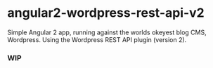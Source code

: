 # angular2-wordpress-rest-api-v2
Simple Angular 2 app, running against the worlds okeyest blog CMS, Wordpress. Using the Wordpress REST API plugin (version 2).

### WIP 
